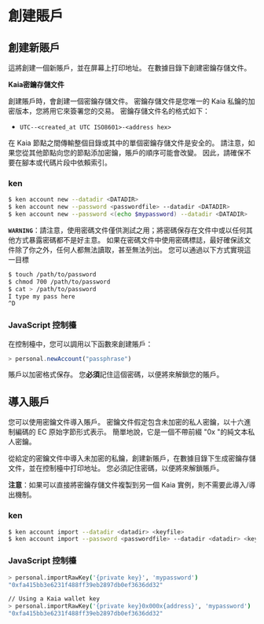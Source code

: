 # 創建賬戶

## 創建新賬戶<a id="creating-a-new-account"></a>

這將創建一個新賬戶，並在屏幕上打印地址。 在數據目錄下創建密鑰存儲文件。

**Kaia密鑰存儲文件**

創建賬戶時，會創建一個密鑰存儲文件。 密鑰存儲文件是您唯一的 Kaia 私鑰的加密版本，您將用它來簽署您的交易。 密鑰存儲文件名的格式如下：

- `UTC--<created_at UTC ISO8601>-<address hex>`

在 Kaia 節點之間傳輸整個目錄或其中的單個密鑰存儲文件是安全的。 請注意，如果您從其他節點向您的節點添加密鑰，賬戶的順序可能會改變。 因此，請確保不要在腳本或代碼片段中依賴索引。

### ken <a id="ken"></a>

```bash
$ ken account new --datadir <DATADIR>
$ ken account new --password <passwordfile> --datadir <DATADIR>
$ ken account new --password <(echo $mypassword) --datadir <DATADIR>
```

**`WARNING`**：請注意，使用密碼文件僅供測試之用；將密碼保存在文件中或以任何其他方式暴露密碼都不是好主意。 如果在密碼文件中使用密碼標誌，最好確保該文件除了你之外，任何人都無法讀取，甚至無法列出。 您可以通過以下方式實現這一目標

```bash
$ touch /path/to/password
$ chmod 700 /path/to/password
$ cat > /path/to/password
I type my pass here
^D
```

### JavaScript 控制檯<a id="javascript-console"></a>

在控制檯中，您可以調用以下函數來創建賬戶：

```javascript
> personal.newAccount("passphrase")
```

賬戶以加密格式保存。 您**必須**記住這個密碼，以便將來解鎖您的賬戶。

## 導入賬戶<a id="importing-an-account"></a>

您可以使用密鑰文件導入賬戶。 密鑰文件假定包含未加密的私人密鑰，以十六進制編碼的 EC 原始字節形式表示。 簡單地說，它是一個不帶前綴 "0x "的純文本私人密鑰。

從給定的密鑰文件中導入未加密的私鑰，創建新賬戶，在數據目錄下生成密鑰存儲文件，並在控制檯中打印地址。 您必須記住密碼，以便將來解鎖賬戶。

**注意**：如果可以直接將密鑰存儲文件複製到另一個 Kaia 實例，則不需要此導入/導出機制。

### ken <a id="ken-1"></a>

```bash
$ ken account import --datadir <datadir> <keyfile>
$ ken account import --password <passwordfile> --datadir <datadir> <keyfile>
```

### JavaScript 控制檯<a id="javascript-console-1"></a>

```bash
> personal.importRawKey('{private key}', 'mypassword')
"0xfa415bb3e6231f488ff39eb2897db0ef3636dd32"​

// Using a Kaia wallet key
> personal.importRawKey('{private key}0x000x{address}', 'mypassword')
"0xfa415bb3e6231f488ff39eb2897db0ef3636dd32"
```